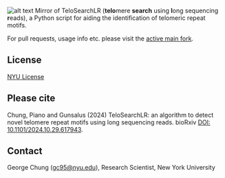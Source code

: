![alt text](https://github.com/gchchung/TeloSearchLR/blob/main/logo_copy_v3.svg)
Mirror of TeloSearchLR (**telo**mere **search** using **l**ong sequencing **r**eads), a Python script for aiding the identification of telomeric repeat motifs.

For pull requests, usage info etc. please visit the [active main fork](https://github.com/gchchung/TeloSearchLR).

## License

[NYU License](https://github.com/gchchung/TeloSearchLR/blob/main/LICENSE)

## Please cite
Chung, Piano and Gunsalus (2024) TeloSearchLR: an algorithm to detect novel telomere repeat motifs using long sequencing reads. bioRxiv [DOI: 10.1101/2024.10.29.617943](https://doi.org/10.1101/2024.10.29.617943).

## Contact
George Chung (gc95@nyu.edu), Research Scientist, New York University
